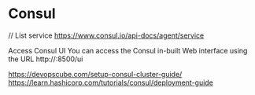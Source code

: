 Consul
=========


// List service
https://www.consul.io/api-docs/agent/service



Access Consul UI
    You can access the Consul in-built Web interface  using the URL http://<consul-IP>:8500/ui

https://devopscube.com/setup-consul-cluster-guide/
https://learn.hashicorp.com/tutorials/consul/deployment-guide